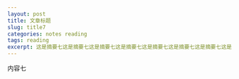 ```yaml
---
layout: post
title: 文章标题
slug: title7
categories: notes reading
tags: reading
excerpt: 这是摘要七这是摘要七这是摘要七这是摘要七这是摘要七这是摘要七这是摘要七这是摘要七这是摘要七这是摘要七这是摘要七这是摘要七这是摘要七这是摘要七这是摘要七这是摘要七这是摘要七
---
```


内容七
